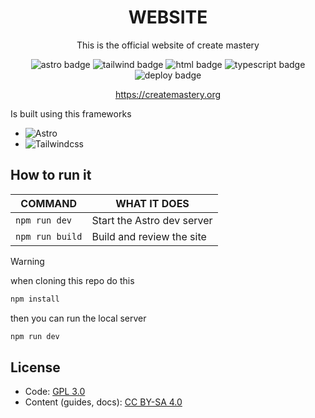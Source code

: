 <div align=center>

# WEBSITE

This is the official website of create mastery

![astro badge](https://img.shields.io/badge/Astro-0C1222?style=for-the-badge&logo=astro&logoColor=FDFDFE)
![tailwind badge](https://img.shields.io/badge/Tailwind_CSS-38B2AC?style=for-the-badge&logo=tailwind-css&logoColor=white)
![html badge](https://img.shields.io/badge/HTML5-E34F26?style=for-the-badge&logo=html5&logoColor=white)
![typescript badge](https://img.shields.io/badge/TypeScript-007ACC?style=for-the-badge&logo=typescript&logoColor=white)
![deploy badge](https://img.shields.io/github/actions/workflow/status/Create-Mastery/website/ci-cd.yml?branch=main&style=for-the-badge&logo=github&logoColor=white)

https://createmastery.org

</div>

Is built using this frameworks

- ![Astro](https://astro.build/)
- ![Tailwindcss](https://tailwindcss.com)

## How to run it

| COMMAND         | WHAT IT DOES               |
| --------------- | -------------------------- |
| `npm run dev`   | Start the Astro dev server |
| `npm run build` | Build and review the site  |

> [!WARNING]
> when cloning this repo do this
> ```bash
> npm install
> ```
> then you can run the local server
> ```bash
> npm run dev
> ```

## License

- Code: [GPL 3.0](./LICENSE)  
- Content (guides, docs): [CC BY-SA 4.0](https://creativecommons.org/licenses/by-sa/4.0/)
